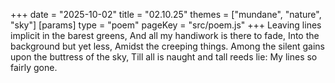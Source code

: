 +++
date = "2025-10-02"
title = "02.10.25"
themes = ["mundane", "nature", "sky"]
[params]
  type = "poem"
  pageKey = "src/poem.js"
+++
Leaving lines implicit in the barest greens,
And all my handiwork is there to fade,
Into the background but yet less,
Amidst the creeping things.
Among the silent gains upon the buttress of the sky,
Till all is naught and tall reeds lie:
My lines so fairly gone.
